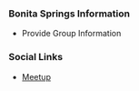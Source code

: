 ### Bonita Springs Information
* Provide Group Information

### Social Links
* [Meetup](https://www.meetup.com/OWASP-Bonita-Springs-Chapter)


